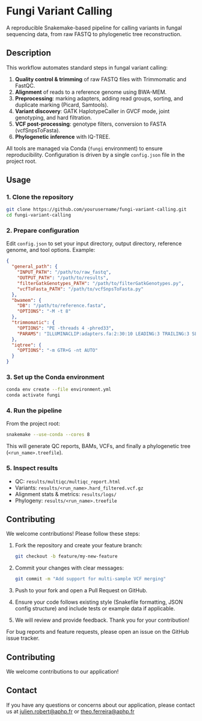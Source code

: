 # Fungi Variant Calling

A reproducible Snakemake-based pipeline for calling variants in fungal sequencing data, from raw FASTQ to phylogenetic tree reconstruction.

## Description

This workflow automates standard steps in fungal variant calling:

1. **Quality control & trimming** of raw FASTQ files with Trimmomatic and FastQC.
2. **Alignment** of reads to a reference genome using BWA-MEM.
3. **Preprocessing**: marking adapters, adding read groups, sorting, and duplicate marking (Picard, Samtools).
4. **Variant discovery**: GATK HaplotypeCaller in GVCF mode, joint genotyping, and hard filtration.
5. **VCF post-processing**: genotype filters, conversion to FASTA (vcfSnpsToFasta).
6. **Phylogenetic inference** with IQ-TREE.

All tools are managed via Conda (`fungi` environment) to ensure reproducibility. Configuration is driven by a single `config.json` file in the project root.

## Usage

### 1. Clone the repository

```bash
git clone https://github.com/yourusername/fungi-variant-calling.git
cd fungi-variant-calling
```

### 2. Prepare configuration

Edit `config.json` to set your input directory, output directory, reference genome, and tool options. Example:

```json
{
  "general_path": {
    "INPUT_PATH": "/path/to/raw_fastq",
    "OUTPUT_PATH": "/path/to/results",
    "filterGatkGenotypes_PATH": "/path/to/filterGatkGenotypes.py",
    "vcfToFasta_PATH": "/path/to/vcfSnpsToFasta.py"
  },
  "bwamem": {
    "DB": "/path/to/reference.fasta",
    "OPTIONS": "-M -t 8"
  },
  "trimmomatic": {
    "OPTIONS": "PE -threads 4 -phred33",
    "PARAMS": "ILLUMINACLIP:adapters.fa:2:30:10 LEADING:3 TRAILING:3 SLIDINGWINDOW:4:15 MINLEN:36"
  },
  "iqtree": {
    "OPTIONS": "-m GTR+G -nt AUTO"
  }
}
```

### 3. Set up the Conda environment

```bash
conda env create --file environment.yml
conda activate fungi
```

### 4. Run the pipeline

From the project root:

```bash
snakemake --use-conda --cores 8
```

This will generate QC reports, BAMs, VCFs, and finally a phylogenetic tree (`<run_name>.treefile`).

### 5. Inspect results

* QC: `results/multiqc/multiqc_report.html`
* Variants: `results/<run_name>.hard_filtered.vcf.gz`
* Alignment stats & metrics: `results/logs/`
* Phylogeny: `results/<run_name>.treefile`

## Contributing

We welcome contributions! Please follow these steps:

1. Fork the repository and create your feature branch:

   ```bash
   git checkout -b feature/my-new-feature
   ```
2. Commit your changes with clear messages:

   ```bash
   git commit -m "Add support for multi-sample VCF merging"
   ```
3. Push to your fork and open a Pull Request on GitHub.
4. Ensure your code follows existing style (Snakefile formatting, JSON config structure) and include tests or example data if applicable.
5. We will review and provide feedback. Thank you for your contribution!

For bug reports and feature requests, please open an issue on the GitHub issue tracker.


## Contributing

We welcome contributions to our application! 

## Contact

If you have any questions or concerns about our application, please contact us at julien.robert@aphp.fr or theo.ferreira@aphp.fr

